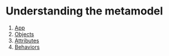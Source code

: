 # Understanding the metamodel

1. [App](app.md)
1. [Objects](objects.md)
2. [Attributes](attributes.md)
3. [Behaviors](behaviors.md)